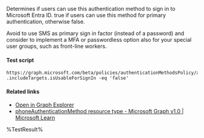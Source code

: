 Determines if users can use this authentication method to sign in to Microsoft Entra ID. true if users can use this method for primary authentication, otherwise false.

Avoid to use SMS as primary sign in factor (instead of a password) and consider to implement a MFA or passwordless option also for your special user groups, such as front-line workers.

#### Test script
```
https://graph.microsoft.com/beta/policies/authenticationMethodsPolicy/authenticationMethodConfigurations('Sms')
.includeTargets.isUsableForSignIn -eq 'false'
```

#### Related links

- [Open in Graph Explorer](https://developer.microsoft.com/en-us/graph/graph-explorer?request=policies/authenticationMethodsPolicy/authenticationMethodConfigurations('Sms')&method=GET&version=beta&GraphUrl=https://graph.microsoft.com)
- [phoneAuthenticationMethod resource type - Microsoft Graph v1.0 | Microsoft Learn](https://learn.microsoft.com/en-us/graph/api/resources/phoneauthenticationmethod)


<!--- Results --->
%TestResult%
